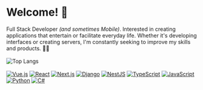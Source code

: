 # Welcome! 👋

Full Stack Developer _(and sometimes Mobile)_. Interested in creating applications that entertain or facilitate everyday life. 
Whether it's developing interfaces or creating servers, I'm constantly seeking to improve my skills and products. 🧑‍💻
<br /> <br />
![Top Langs](https://github-readme-stats.vercel.app/api/top-langs/?username=lucas7maciel&hide_progress=true)
<br /> <br />
[![Vue.js](https://img.shields.io/badge/Vue.js-4FC08D?style=flat-square&logo=Vue.js&logoColor=white)](https://vuejs.org/)
[![React](https://img.shields.io/badge/React-61DAFB?style=flat-square&logo=React&logoColor=white)](https://reactjs.org/)
[![Next.js](https://img.shields.io/badge/Next.js-000000?style=flat-square&logo=Next.js&logoColor=white)](https://nextjs.org/)
[![Django](https://img.shields.io/badge/Django-092E20?style=flat-square&logo=Django&logoColor=white)](https://www.djangoproject.com/)
[![NestJS](https://img.shields.io/badge/NestJS-E0234E?style=flat-square&logo=NestJS&logoColor=white)](https://nestjs.com/)
[![TypeScript](https://img.shields.io/badge/TypeScript-3178C6?style=flat-square&logo=TypeScript&logoColor=white)](https://www.typescriptlang.org/)
[![JavaScript](https://img.shields.io/badge/JavaScript-F7DF1E?style=flat-square&logo=JavaScript&logoColor=white)](https://www.javascript.com/)
[![Python](https://img.shields.io/badge/Python-3776AB?style=flat-square&logo=Python&logoColor=white)](https://www.python.org/)
[![C#](https://img.shields.io/badge/C%23-239120?style=flat-square&logo=C%20Sharp&logoColor=white)](https://docs.microsoft.com/en-us/dotnet/csharp/)

